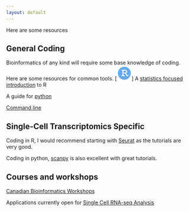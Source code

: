 ```yaml
---
layout: default
---
```


Here are some resources


## General Coding 
Bioinformatics of any kind will require some base knowledge of coding. Here are some resources for common tools. 
[<img alt="alt_text" width="40px" src="images/rstudio_94807.png" />] A [statistics focused introduction](https://stat545.com/) to R

A guide for [python](https://pythonforbiologists.com/)

[Command line](http://korflab.ucdavis.edu/bootcamp.html)

## Single-Cell Transcriptomics Specific
Coding in R, I would recommend starting with [Seurat](https://satijalab.org/seurat/articles/get_started_v5_new) as the tutorials are very good. 

Coding in python, [scanpy](https://scanpy.readthedocs.io/en/stable/index.html) is also excellent with great tutorials. 

## Courses and workshops
[Canadian Bioinformatics Workshops](https://bioinformatics.ca/workshops/current-workshops/)

Applications currently open for [Single Cell RNA-seq Analysis](https://bioinformatics.ca/workshops-all/2024-single-cell-rna-seq-analysis/)
